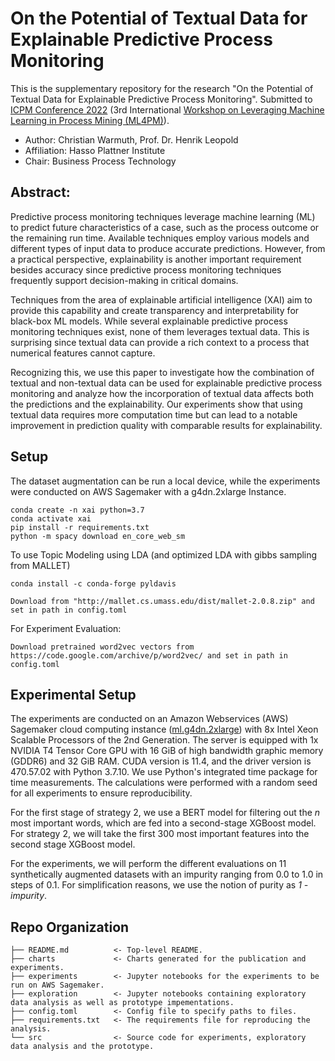 # On the Potential of Textual Data for Explainable Predictive Process Monitoring
This is the supplementary repository for the research "On the Potential of Textual Data for Explainable Predictive Process Monitoring". Submitted to [ICPM Conference 2022](https://icpmconference.org/2022/) (3rd International [Workshop on Leveraging Machine Learning in Process Mining (ML4PM)](http://ml4pm2022.di.unimi.it/)).



- Author: Christian Warmuth, Prof. Dr. Henrik Leopold
- Affiliation: Hasso Plattner Institute
- Chair: Business Process Technology


## Abstract: 

Predictive process monitoring techniques leverage machine learning (ML) to predict future characteristics of a case, such as the process outcome or the remaining run time. Available techniques employ various models and different types of input data to produce accurate predictions. However, from a practical perspective, explainability is another important requirement besides accuracy since predictive process monitoring techniques frequently support decision-making in critical domains. 

Techniques from the area of explainable artificial intelligence (XAI) aim to provide this capability and create transparency and interpretability for black-box ML models. While several explainable predictive process monitoring techniques exist, none of them leverages textual data. This is surprising since textual data can provide a rich context to a process that numerical features cannot capture. 

Recognizing this, we use this paper to investigate how the combination of textual and non-textual data can be used for explainable predictive process monitoring and analyze how the incorporation of textual data affects both the predictions and the explainability. Our experiments show that using textual data requires more computation time but can lead to a notable improvement in prediction quality with comparable results for explainability. 


## Setup
The dataset augmentation can be run a local device, while the experiments were conducted on AWS Sagemaker with a g4dn.2xlarge Instance.

```shell
conda create -n xai python=3.7
conda activate xai
pip install -r requirements.txt
python -m spacy download en_core_web_sm
```

To use Topic Modeling using LDA (and optimized LDA with gibbs sampling from MALLET)
```shell
conda install -c conda-forge pyldavis
```
```
Download from "http://mallet.cs.umass.edu/dist/mallet-2.0.8.zip" and set in path in config.toml
```

For Experiment Evaluation:
```
Download pretrained word2vec vectors from https://code.google.com/archive/p/word2vec/ and set in path in config.toml
```

## Experimental Setup

The experiments are conducted on an Amazon Webservices (AWS) Sagemaker cloud computing instance ([ml.g4dn.2xlarge](https://aws.amazon.com/de/ec2/instance-types/g4/)) with 8x Intel Xeon Scalable Processors of the 2nd Generation. The server is equipped with 1x NVIDIA T4 Tensor Core GPU with 16 GiB of high bandwidth graphic memory (GDDR6) and 32 GiB RAM. CUDA version is 11.4, and the driver version is 470.57.02 with Python 3.7.10. We use Python's integrated time package for time measurements. The calculations were performed with a random seed for all experiments to ensure reproducibility.

For the first stage of strategy 2, we use a BERT model for filtering out the $n$ most important words, which are fed into a second-stage XGBoost model. For strategy 2, we will take the first 300 most important features into the second stage XGBoost model.

For the experiments, we will perform the different evaluations on 11 synthetically augmented datasets with an impurity ranging from 0.0 to 1.0 in steps of 0.1. For simplification reasons, we use the notion of purity as *1 - impurity*.

## Repo Organization

    ├── README.md          <- Top-level README.
    ├── charts             <- Charts generated for the publication and experiments.
    ├── experiments        <- Jupyter notebooks for the experiments to be run on AWS Sagemaker.
    ├── exploration        <- Jupyter notebooks containing exploratory data analysis as well as prototype impementations. 
    ├── config.toml        <- Config file to specify paths to files.
    ├── requirements.txt   <- The requirements file for reproducing the analysis.
    └── src                <- Source code for experiments, exploratory data analysis and the prototype.


